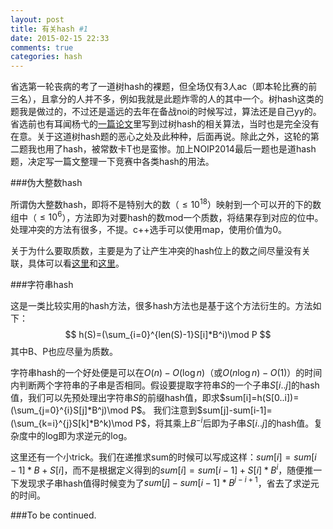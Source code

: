 ```yaml
---
layout: post
title: 有关hash #1
date: 2015-02-15 22:33
comments: true
categories: hash
---
```


省选第一轮丧病的考了一道树hash的裸题，但全场仅有3人ac（即本轮比赛的前三名），且拿分的人并不多，例如我就是此题炸零的人的其中一个。树hash这类的题我是做过的，不过还是遥远的去年在备战noi的时候写过，算法还是自己yy的。省选前也有耳闻杨弋的[一篇论文](http://wenku.baidu.com/link?url=C4uQvu25Cejccx5zhfH7CeMl4EFzsxDpVJzfEU7AUD0Nnwa20NnDsAU6GwhOO9i2jSFKRKpBEs_P6Oq_5uT9ez8KYPcxIxaG3g6eoqkZGQC)里写到过树hash的相关算法，当时也是完全没有在意。关于这道树hash题的恶心之处及此种种，后面再说。除此之外，这轮的第二题我也用了hash，被常数卡T也是蛮惨。加上NOIP2014最后一题也是道hash题，决定写一篇文整理一下竞赛中各类hash的用法。

###伪大整数hash

所谓伪大整数hash，即将不是特别大的数（$\leq10^{18}$）映射到一个可以开的下的数组中（$\leq10^6$），方法即为对要hash的数mod一个质数，将结果存到对应的位中。处理冲突的方法有很多，不提。c++选手可以使用map，使用价值为0。

关于为什么要取质数，主要是为了让产生冲突的hash位上的数之间尽量没有关联，具体可以看[这里](http://www.vvbin.com/?p=376)和[这里](http://www.zhihu.com/question/20806796?sort=created)。

###字符串hash

这是一类比较实用的hash方法，很多hash方法也是基于这个方法衍生的。方法如下：$$ h(S)=(\sum_{i=0}^{len(S)-1}S[i]*B^i)\mod P $$其中B、P也应尽量为质数。

字符串hash的一个好处便是可以在$O(n)-O(\log n)$（或$O(n\log n)-O(1)$）的时间内判断两个字符串的子串是否相同。假设要提取字符串$S$的一个子串$S[i..j]$的hash值，我们可以先预处理出字符串$S$的前缀hash值，即求$sum[i]=h(S[0..i])=(\sum_{j=0}^{i}S[j]*B^j)\mod P$。 我们注意到$sum[j]-sum[i-1]=(\sum_{k=i}^{j}S[k]*B^k)\mod P$，将其乘上$B^{-i}$后即为子串$S[i..j]$的hash值。复杂度中的log即为求逆元的log。

这里还有一个小trick。我们在递推求sum的时候可以写成这样：$sum[i]=sum[i-1]*B+S[i]$，而不是根据定义得到的$sum[i]=sum[i-1]+S[i]*B^i$，随便推一下发现求子串hash值得时候变为了$sum[j]-sum[i-1]*B^{j-i+1}$，省去了求逆元的时间。

###To be continued.



